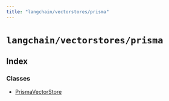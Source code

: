 ```yaml
---
title: "langchain/vectorstores/prisma"
---
```


# `langchain/vectorstores/prisma`

## Index

### Classes

- [PrismaVectorStore](classes/PrismaVectorStore.md)
